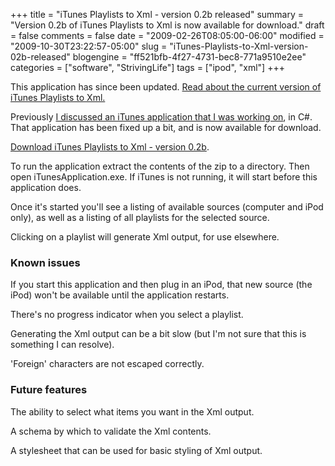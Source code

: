 +++
title = "iTunes Playlists to Xml - version 0.2b released"
summary = "Version 0.2b of iTunes Playlists to Xml is now available for download."
draft = false
comments = false
date = "2009-02-26T08:05:00-06:00"
modified = "2009-10-30T23:22:57-05:00"
slug = "iTunes-Playlists-to-Xml-version-02b-released"
blogengine = "ff521bfb-4f27-4731-bec8-771a9510e2ee"
categories = ["software", "StrivingLife"]
tags = ["ipod", "xml"]
+++

<div class="warning">
<p>This application has since been updated. <a href="http://jamesrskemp.com/apps/iTunesPlaylists2Xml/">Read about the current version of iTunes Playlists to Xml.</a></p>
</div>
<p>Previously <a href="/words/post/Parsing-iTunes-data-with-C.aspx">I discussed an iTunes application that I was working on</a>, in C#. That application has been fixed up a bit, and is now available for download.</p>
<p><a href="http://jamesrskemp.com/applications/iTunesPlaylistsToXml_0.2b.zip">Download iTunes Playlists to Xml - version 0.2b</a>.</p>
<p>To run the application extract the contents of the zip to a directory. Then open iTunesApplication.exe. If iTunes is not running, it will start before this application does.</p>
<p>Once it's started you'll see a listing of available sources (computer and iPod only), as well as a listing of all playlists for the selected source.</p>
<p>Clicking on a playlist will generate Xml output, for use elsewhere.</p>
<h3>Known issues</h3>
<p>If you start this application and then plug in an iPod, that new source (the iPod) won't be available until the application restarts.</p>
<p>There's no progress indicator when you select a playlist.</p>
<p>Generating the Xml output can be a bit slow (but I'm not sure that this is something I can resolve).</p>
<p>'Foreign' characters are not escaped correctly.</p>
<h3>Future features</h3>
<p>The ability to select what items you want in the Xml output.</p>
<p>A schema by which to validate the Xml contents.</p>
<p>A stylesheet that can be used for basic styling of Xml output.</p>
